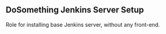 DoSomething Jenkins Server Setup
---------

Role for installing base Jenkins server, without any front-end.
